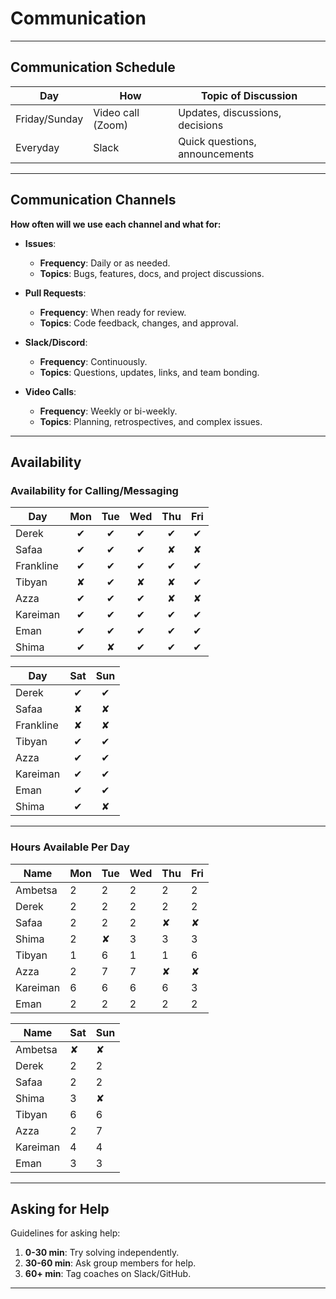 # Communication

---

## Communication Schedule

| **Day**       | **How**           | **Topic of Discussion**         |  
|---------------|-------------------|---------------------------------|  
| Friday/Sunday | Video call (Zoom) | Updates, discussions, decisions |  
| Everyday      | Slack             | Quick questions, announcements  |  

---

## Communication Channels

**How often will we use each channel and what for:**  

- **Issues**:  
  - **Frequency**: Daily or as needed.  
  - **Topics**: Bugs, features, docs, and project discussions.  

- **Pull Requests**:  
  - **Frequency**: When ready for review.  
  - **Topics**: Code feedback, changes, and approval.  

- **Slack/Discord**:  
  - **Frequency**: Continuously.  
  - **Topics**: Questions, updates, links, and team bonding.  

- **Video Calls**:  
  - **Frequency**: Weekly or bi-weekly.  
  - **Topics**: Planning, retrospectives, and complex issues.  

---

## Availability

### Availability for Calling/Messaging

| **Day**   | **Mon** | **Tue** | **Wed** | **Thu** | **Fri**  |  
|-----------|:-------:|:-------:|:-------:|:-------:|:-------:|  
| Derek     | ✔       | ✔       | ✔       | ✔       | ✔       |  
| Safaa     | ✔       | ✔       | ✔       | ✘       | ✘       |  
| Frankline | ✔       | ✔       | ✔       | ✔       | ✔       |  
| Tibyan    | ✘       | ✔       | ✘       | ✘       | ✔       |  
| Azza      | ✔       | ✔       | ✔       | ✘       | ✘       |  
| Kareiman  | ✔       | ✔       | ✔       | ✔       | ✔       |  
| Eman      | ✔       | ✔       | ✔       | ✔       | ✔       |  
| Shima     | ✔       | ✘       | ✔       | ✔       | ✔       |  

| **Day**   | **Sat** | **Sun** |  
|-----------|:-------:|:-------:|  
| Derek     | ✔       | ✔       |  
| Safaa     | ✘       | ✘       |  
| Frankline | ✘       | ✘       |  
| Tibyan    | ✔       | ✔       |  
| Azza      | ✔       | ✔       |  
| Kareiman  | ✔       | ✔       |  
| Eman      | ✔       | ✔       |  
| Shima     | ✔       | ✘       |  

---

### Hours Available Per Day

| **Name**   | **Mon** | **Tue** | **Wed** | **Thu** | **Fri**  |  
|------------|---------|---------|---------|---------|---------|  
| Ambetsa    | 2       | 2       | 2       | 2       | 2       |  
| Derek      | 2       | 2       | 2       | 2       | 2       |  
| Safaa      | 2       | 2       | 2       | ✘       | ✘       |  
| Shima      | 2       | ✘       | 3       | 3       | 3       |  
| Tibyan     | 1       | 6       | 1       | 1       | 6       |  
| Azza       | 2       | 7       | 7       | ✘       | ✘       |  
| Kareiman   | 6       | 6       | 6       | 6       | 3       |  
| Eman       | 2       | 2       | 2       | 2       | 2       |  

| **Name**   | **Sat** | **Sun** |  
|------------|---------|---------|  
| Ambetsa    | ✘       | ✘       |  
| Derek      | 2       | 2       |  
| Safaa      | 2       | 2       |  
| Shima      | 3       | ✘       |  
| Tibyan     | 6       | 6       |  
| Azza       | 2       | 7       |  
| Kareiman   | 4       | 4       |  
| Eman       | 3       | 3       |  

---

## Asking for Help

Guidelines for asking help:  

1. **0-30 min**: Try solving independently.  
2. **30-60 min**: Ask group members for help.  
3. **60+ min**: Tag coaches on Slack/GitHub.  

---
